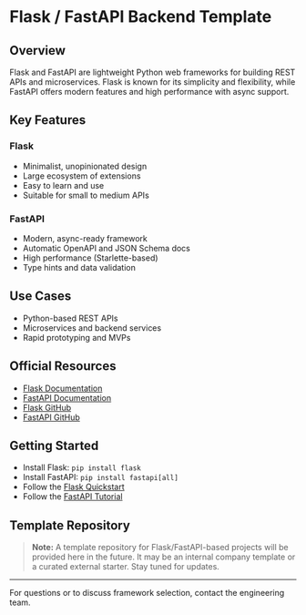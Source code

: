 # Flask / FastAPI Backend Template

## Overview
Flask and FastAPI are lightweight Python web frameworks for building REST APIs and microservices. Flask is known for its simplicity and flexibility, while FastAPI offers modern features and high performance with async support.

## Key Features
### Flask
- Minimalist, unopinionated design
- Large ecosystem of extensions
- Easy to learn and use
- Suitable for small to medium APIs

### FastAPI
- Modern, async-ready framework
- Automatic OpenAPI and JSON Schema docs
- High performance (Starlette-based)
- Type hints and data validation

## Use Cases
- Python-based REST APIs
- Microservices and backend services
- Rapid prototyping and MVPs

## Official Resources
- [Flask Documentation](https://flask.palletsprojects.com/)
- [FastAPI Documentation](https://fastapi.tiangolo.com/)
- [Flask GitHub](https://github.com/pallets/flask)
- [FastAPI GitHub](https://github.com/tiangolo/fastapi)

## Getting Started
- Install Flask: `pip install flask`
- Install FastAPI: `pip install fastapi[all]`
- Follow the [Flask Quickstart](https://flask.palletsprojects.com/en/latest/quickstart/)
- Follow the [FastAPI Tutorial](https://fastapi.tiangolo.com/tutorial/)

## Template Repository
> **Note:** A template repository for Flask/FastAPI-based projects will be provided here in the future. It may be an internal company template or a curated external starter. Stay tuned for updates.

---
For questions or to discuss framework selection, contact the engineering team.
